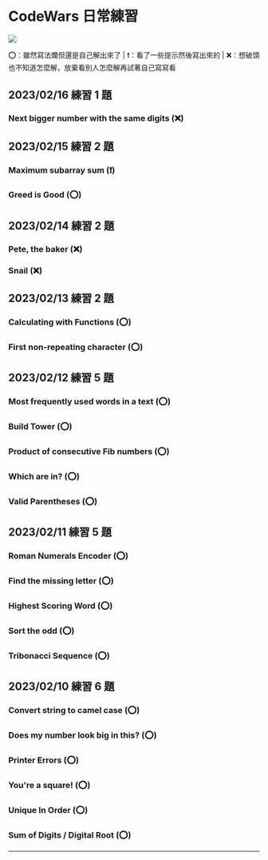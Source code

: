 # CodeWars 日常練習

<img src="https://www.codewars.com/users/justine92415/badges/large">

⭕：雖然寫法爛但還是自己解出來了 | ❗：看了一些提示然後寫出來的 | ❌：想破頭也不知道怎麼解，放棄看別人怎麼解再試著自己寫寫看

## 2023/02/16 練習 1 題

### Next bigger number with the same digits (❌)

## 2023/02/15 練習 2 題

### Maximum subarray sum (❗)

### Greed is Good (⭕)

## 2023/02/14 練習 2 題

### Pete, the baker (❌)

### Snail (❌)

## 2023/02/13 練習 2 題

### Calculating with Functions (⭕)

### First non-repeating character (⭕)

## 2023/02/12 練習 5 題

### Most frequently used words in a text (⭕)

### Build Tower (⭕)

### Product of consecutive Fib numbers (⭕)

### Which are in? (⭕)

### Valid Parentheses (⭕)

## 2023/02/11 練習 5 題

### Roman Numerals Encoder (⭕)

### Find the missing letter (⭕)

### Highest Scoring Word (⭕)

### Sort the odd (⭕)

### Tribonacci Sequence (⭕)

## 2023/02/10 練習 6 題

### Convert string to camel case (⭕)

### Does my number look big in this? (⭕)

### Printer Errors (⭕)

### You're a square! (⭕)

### Unique In Order (⭕)

### Sum of Digits / Digital Root (⭕)

---
